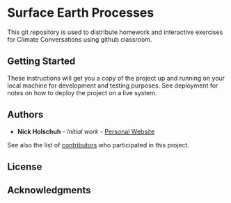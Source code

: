 # Surface Earth Processes

This git repository is used to distribute homework and interactive exercises for Climate Conversations using github classroom. 

## Getting Started

These instructions will get you a copy of the project up and running on your local machine for development and testing purposes. See deployment for notes on how to deploy the project on a live system.

## Authors

* **Nick Holschuh** - *Initial work* - [Personal Website](https://nholschuh.com)

See also the list of [contributors](https://github.com/AmherstGeology) who participated in this project.

## License

## Acknowledgments

